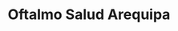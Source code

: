 ---
title: "Oftalmo Salud Arequipa"
url: /alto-selva-alegre/oftalmo-salud-arequipa/
shop: Optiker
---
